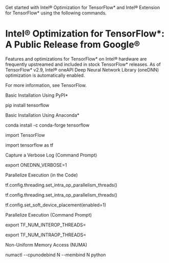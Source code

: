 Get started with Intel® Optimization for TensorFlow* and Intel® Extension for TensorFlow* using the following commands.

# Intel® Optimization for TensorFlow*: A Public Release from Google®
Features and optimizations for TensorFlow* on Intel® hardware are frequently upstreamed and included in stock TensorFlow* releases. As of TensorFlow* v2.9, Intel® oneAPI Deep Neural Network Library (oneDNN) optimization is automatically enabled.

For more information, see TensorFlow.

Basic Installation Using PyPI*

pip install tensorflow

Basic Installation Using Anaconda*

conda install -c conda-forge tensorflow

import TensorFlow

import tensorflow as tf

Capture a Verbose Log (Command Prompt)

export ONEDNN_VERBOSE=1

Parallelize Execution (in the Code)

tf.config.threading.set_intra_op_parallelism_threads()

tf.config.threading.set_intra_op_parallelism_threads()

tf.config.set_soft_device_placement(enabled=1)

Parallelize Execution (Command Prompt)

export TF_NUM_INTEROP_THREADS=<number of physical cores per socket>

export TF_NUM_INTRAOP_THREADS=<number of sockets>

Non-Uniform Memory Access (NUMA)

numactl --cpunodebind N --membind N python <script>

Enable bf16 Training

from tensorflow.keras import mixed_precision

policy = mixed_precision.Policy('mixed_bfloat16')

mixed_precision.set_global_policy(policy)



Intel® Optimization for TensorFlow*: A Public Release from Intel®
In addition to the performance tuning options listed under the Google® public release, the Intel® public release offers OpenMP* optimizations for further performance enhancements.

For additional installation methods, see the Intel® Optimization for TensorFlow* Installation Guide.

For more information about performance, see Maximize TensorFlow* Performance on CPU.

Basic Installation Using PyPI*

pip install intel-tensorflow

Basic Installation Using Anaconda*

conda install tensorflow (Linux/MacOS)

conda install tensorflow-mkl (Windows)

import TensorFlow

import tensorflow as tf

Capture a Verbose Log (Command Prompt)

export ONEDNN_VERBOSE=1

Parallelize Execution (in the Code)

tf.config.threading.set_intra_op_parallelism_threads()

tf.config.threading.set_intra_op_parallelism_threads()

tf.config.set_soft_device_placement(enabled=1)

Parallelize Execution (Command Prompt)

export TF_NUM_INTEROP_THREADS=<number of physical cores per socket>

export TF_NUM_INTRAOP_THREADS=<number of sockets>

Non-Uniform Memory Access (NUMA)

numactl --cpunodebind N --membind N python <script>

Enable bf16 Training

from tensorflow.keras import mixed_precision

policy = mixed_precision.Policy('mixed_bfloat16')

mixed_precision.set_global_policy(policy)

Set the Maximum Number of Threads (Command Prompt)

export OMP_NUM_THREADS=num physical cores

Bind OpenMP Threads to Physical Processing Units

export KMP_AFFINITY=granularity=fine,compact,1,0

Set a Wait Time (ms) After Completing the Execution of a Parallel Region Before Sleeping

export KMP_BLOCKTIME=<time>

Recommended to be to 0 for CNN or 1 for non-CNN (user should verify empirically)

Print an OpenMP Runtime Library Env Variables During Execution

export KMP_SETTINGS=TRUE



Intel® Extension for TensorFlow*
This extension provides the most up-to-date features and optimizations on Intel® hardware, most of which will eventually be upstreamed to stock TensorFlow* releases. Additionally, while users can get many optimization benefits by default without needing an additional set up, Intel® Extension for TensorFlow* provides further tuning and custom operations to boost performance even more.

For additional installation methods, see the Intel® Extension for TensorFlow* Installation Guide.

For more information, see Intel® Extension for TensorFlow*.

Basic GPU Installation using PyPI

pip install --upgrade intel-extension-for-tensorflow[gpu]

Import Intel Extension for TensorFlow

import intel_extension_for_tensorflow as itex

Get an XPU Back End Type

itex.get_backend()

Toggle a GPU Back End (in the Code): Set by Default

itex.set_backend(‘GPU’)

Toggle a GPU Back End (Command Prompt): Set by Default

export ITEX_XPU_BACKEND="GPU"

Advanced Automatic Mixed Precision (in the Code): A Basic Configuration with Improved Inference Speed with Reduced Memory Consumption

auto_mixed_precision_options = itex.AutoMixedPrecisionOptions()



auto_mixed_precision_options.data_type = itex.BFLOAT16 # or itex.FLOAT16

Advanced Automatic Mixed Precision (Command Prompt): A Basic Configuration with Improved Inference Speed with Reduced Memory Consumption

export ITEX_AUTO_MIXED_PRECISION=1 

export ITEX_AUTO_MIXED_PRECISION_DATA_TYPE="BFLOAT16" # or "FLOAT16"

Customized AdamW Optimizer (in the Code)

itex.ops.AdamWithWeightDecayOptimizer(

    weight_decay_rate=0.001,

    learning_rate=0.001, beta_1=0.9,

    beta_2=0.999,

    epsilon=1e-07, name='Adam',

    exclude_from_weight_decay=["LayerNorm",

    "layer_norm", "bias"], **kwargs

)



Customized Layer Normalization (in the Code)

itex.ops.LayerNormalization(

    axis=-1, epsilon=0.001, center=True,

    scale=True,

    beta_initializer='zeros',

    gamma_initializer='ones',

    beta_regularizer=None,

    gamma_regularizer=None,

    beta_constraint=None,

    gamma_constraint=None, **kwargs

)

Customized GELU (in the Code)

itex.ops.gelu(

    features, approximate=False, name=None

)

Customized LSTM (in the Code)

itex.ops.ItexLSTM(

    200, activation='tanh',

    recurrent_activation='sigmoid',

    use_bias=True,

    kernel_initializer='glorot_uniform',

    recurrent_initializer='orthogonal',

    bias_initializer='zeros', **kwargs

)



For more information and support, or to report any issues, see:

Intel® Extension for TensorFlow* Issues on GitHub*

TensorFlow* Issues on GitHub

Intel® AI Analytics Toolkit Forum



Sign up and try this extension for free using Intel® Developer Cloud for oneAPI.
